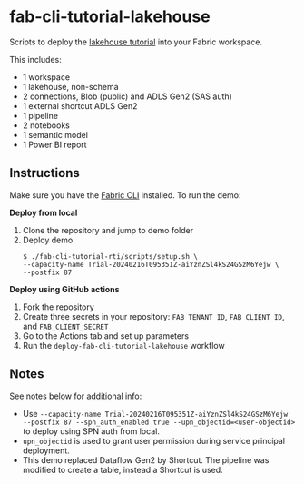 # fab-cli-tutorial-lakehouse

Scripts to deploy the [lakehouse tutorial](https://learn.microsoft.com/en-us/fabric/data-engineering/tutorial-lakehouse-introduction) into your Fabric workspace.

This includes:
- 1 workspace
- 1 lakehouse, non-schema
- 2 connections, Blob (public) and ADLS Gen2 (SAS auth)
- 1 external shortcut ADLS Gen2
- 1 pipeline
- 2 notebooks
- 1 semantic model
- 1 Power BI report

## Instructions

Make sure you have the [Fabric CLI](/dist/) installed. To run the demo:

**Deploy from local**

1. Clone the repository and jump to demo folder
2. Deploy demo
    ```console
    $ ./fab-cli-tutorial-rti/scripts/setup.sh \ 
    --capacity-name Trial-20240216T095351Z-aiYznZSl4kS24GSzM6Yejw \
    --postfix 87
    ```

**Deploy using GitHub actions**

1. Fork the repository
2. Create three secrets in your repository: `FAB_TENANT_ID`, `FAB_CLIENT_ID`, and `FAB_CLIENT_SECRET`
3. Go to the Actions tab and set up parameters
4. Run the `deploy-fab-cli-tutorial-lakehouse` workflow
    
## Notes
See notes below for additional info:

- Use `--capacity-name Trial-20240216T095351Z-aiYznZSl4kS24GSzM6Yejw --postfix 87 --spn_auth_enabled true --upn_objectid=<user-objectid>` to deploy using SPN auth from local.
- `upn_objectid` is used to grant user permission during service principal deployment.
- This demo replaced Dataflow Gen2 by Shortcut. The pipeline was modified to create a table, instead a Shortcut is used.